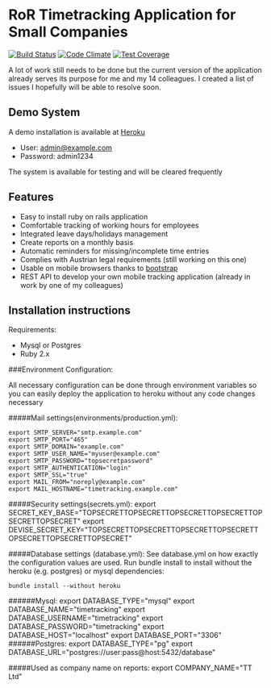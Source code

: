RoR Timetracking Application for Small Companies
===

[![Build Status](https://travis-ci.org/mbrugger/timetracking.svg)](https://travis-ci.org/mbrugger/timetracking)
[![Code Climate](https://codeclimate.com/github/mbrugger/timetracking/badges/gpa.svg)](https://codeclimate.com/github/mbrugger/timetracking)
[![Test Coverage](https://codeclimate.com/github/mbrugger/timetracking/badges/coverage.svg)](https://codeclimate.com/github/mbrugger/timetracking/coverage)

A lot of work still needs to be done but the current version of the application already serves its purpose for me and my 14 colleagues.
I created a list of issues I hopefully will be able to resolve soon.

Demo System
---
A demo installation is available at [Heroku](https://intense-reef-9620.herokuapp.com/)

- User: admin@example.com
- Password: admin1234

The system is available for testing and will be cleared frequently

Features
---
- Easy to install ruby on rails application
- Comfortable tracking of working hours for employees
- Integrated leave days/holidays management
- Create reports on a monthly basis
- Automatic reminders for missing/incomplete time entries
- Complies with Austrian legal requirements (still working on this one)
- Usable on mobile browsers thanks to [bootstrap](http://getbootstrap.com)
- REST API to develop your own mobile tracking application (already in work by one of my colleagues)

Installation instructions
---
Requirements:
- Mysql or Postgres
- Ruby 2.x

###Environment Configuration:

All necessary configuration can be done through environment variables so you can easily deploy the application to heroku without any code changes necessary

#####Mail settings(environments/production.yml):

    export SMTP_SERVER="smtp.example.com"
    export SMTP_PORT="465"
    export SMTP_DOMAIN="example.com"
    export SMTP_USER_NAME="myuser@example.com"
    export SMTP_PASSWORD="topsecretpassword"
    export SMTP_AUTHENTICATION="login"
    export SMTP_SSL="true"
    export MAIL_FROM="noreply@example.com"
    export MAIL_HOSTNAME="timetracking.example.com"

#####Security settings(secrets.yml):
    export SECRET_KEY_BASE="TOPSECRETTOPSECRETTOPSECRETTOPSECRETTOPSECRETTOPSECRET"
    export DEVISE_SECRET_KEY="TOPSECRETTOPSECRETTOPSECRETTOPSECRETTOPSECRETTOPSECRETTOPSECRET"

#####Database settings (database.yml):
See database.yml on how exactly the configuration values are used.
Run bundle install to install without the heroku (e.g. postgres) or mysql dependencies:

    bundle install --without heroku


######Mysql:
    export DATABASE_TYPE="mysql"
    export DATABASE_NAME="timetracking"
    export DATABASE_USERNAME="timetracking"
    export DATABASE_PASSWORD="timetracking"
    export DATABASE_HOST="localhost"
    export DATABASE_PORT="3306"
######Postgres:
    export DATABASE_TYPE="pg"
    export DATABASE_URL="postgres://user:pass@host:5432/database"

#####Used as company name on reports:
    export COMPANY_NAME="TT Ltd"
